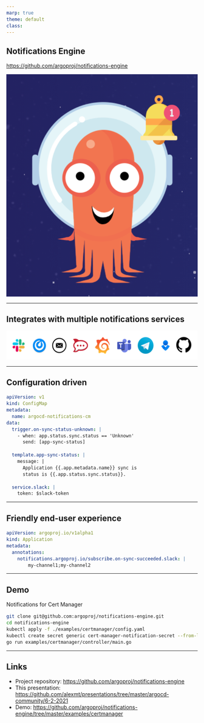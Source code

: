 ```yaml
---
marp: true
theme: default
class:
---
```


## Notifications Engine

https://github.com/argoproj/notifications-engine

![bg right contain](engine.png)

---

## Integrates with multiple notifications services

![img](services.png)

---

## Configuration driven

```yaml
apiVersion: v1
kind: ConfigMap
metadata:
  name: argocd-notifications-cm
data:
  trigger.on-sync-status-unknown: |
    - when: app.status.sync.status == 'Unknown'
      send: [app-sync-status]

  template.app-sync-status: |
    message: |
      Application {{.app.metadata.name}} sync is
      status is {{.app.status.sync.status}}.

  service.slack: |
    token: $slack-token
```

---

## Friendly end-user experience

```yaml
apiVersion: argoproj.io/v1alpha1
kind: Application
metadata:
  annotations:
    notifications.argoproj.io/subscribe.on-sync-succeeded.slack: |
        my-channel1;my-channel2
```

---

## Demo

Notifications for Cert Manager

```bash
git clone git@github.com:argoproj/notifications-engine.git
cd notifications-engine
kubectl apply -f ./examples/certmanager/config.yaml
kubectl create secret generic cert-manager-notification-secret --from-literal slack-token=<SLACK-TOKEN>
go run examples/certmanager/controller/main.go
```

---

## Links

* Project repository: https://github.com/argoproj/notifications-engine
* This presentation: https://github.com/alexmt/presentations/tree/master/argocd-community/6-2-2021
* Demo: https://github.com/argoproj/notifications-engine/tree/master/examples/certmanager